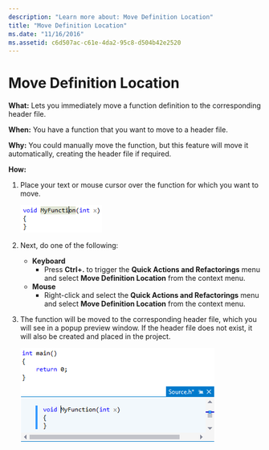 ```yaml
---
description: "Learn more about: Move Definition Location"
title: "Move Definition Location"
ms.date: "11/16/2016"
ms.assetid: c6d507ac-c61e-4da2-95c8-d504b42e2520
---
```

# Move Definition Location

**What:** Lets you immediately move a function definition to the corresponding header file.

**When:** You have a function that you want to move to a header file.

**Why:** You could manually move the function, but this feature will move it automatically, creating the header file if required.

**How:**

1. Place your text or mouse cursor over the function for which you want to move.

   ![Screenshot showing highlighted code.](images/movedefinition_highlight.png)

1. Next, do one of the following:
   * **Keyboard**
     * Press **Ctrl+.** to trigger the **Quick Actions and Refactorings** menu and select **Move Definition Location** from the context menu.
   * **Mouse**
     * Right-click and select the **Quick Actions and Refactorings** menu and select **Move Definition Location** from the context menu.

1. The function will be moved to the corresponding header file, which you will see in a popup preview window.  If the header file does not exist, it will also be created and placed in the project.

   ![Create Declaration / Definition result.](images/movedefinition_result.png)
